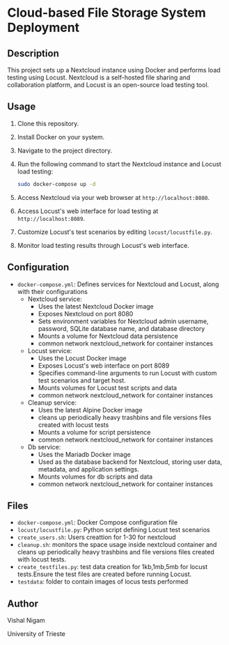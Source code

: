 # Cloud-based File Storage System Deployment

## Description
This project sets up a Nextcloud instance using Docker and performs load testing using Locust. Nextcloud is a self-hosted file sharing and collaboration platform, and Locust is an open-source load testing tool.

## Usage
1. Clone this repository.
2. Install Docker on your system.
3. Navigate to the project directory.
4. Run the following command to start the Nextcloud instance and Locust load testing:

    ```bash
    sudo docker-compose up -d
    ```

5. Access Nextcloud via your web browser at `http://localhost:8080`.
6. Access Locust's web interface for load testing at `http://localhost:8089`.
7. Customize Locust's test scenarios by editing `locust/locustfile.py`.
8. Monitor load testing results through Locust's web interface.

## Configuration
- `docker-compose.yml`: Defines services for Nextcloud and Locust, along with their configurations
  - Nextcloud service:
    - Uses the latest Nextcloud Docker image
    - Exposes Nextcloud on port 8080
    - Sets environment variables for Nextcloud admin username, password, SQLite database name, and database directory
    - Mounts a volume for Nextcloud data persistence
    - common network nextcloud_network for container instances
  - Locust service:
    - Uses the Locust Docker image
    - Exposes Locust's web interface on port 8089
    - Specifies command-line arguments to run Locust with custom test scenarios and target host.
    - Mounts volumes for Locust test scripts and data
    - common network nextcloud_network for container instances
  - Cleanup service:
    - Uses the latest Alpine Docker image
    - cleans up periodically heavy trashbins and file versions files created with locust tests
    - Mounts a volume for script  persistence
    - common network nextcloud_network for container instances
  - Db service:
    - Uses the Mariadb Docker image
    - Used as the database backend for Nextcloud, storing user data, metadata, and application settings. 
    - Mounts volumes for db scripts and data
    - common network nextcloud_network for container instances  


## Files
- `docker-compose.yml`: Docker Compose configuration file
- `locust/locustfile.py`: Python script defining Locust test scenarios
- `create_users.sh`: Users creattion for 1-30 for nextcloud
- `cleanup.sh`: monitors the space usage inside nextcloud container and cleans up periodically heavy trashbins and file versions files created with locust tests.
- `create_testfiles.py`: test data  creation for 1kb,1mb,5mb for locust tests.Ensure the test files are created before running Locust.
- `testdata`: folder to contain images of locus tests performed


## Author
Vishal Nigam

University of Trieste

